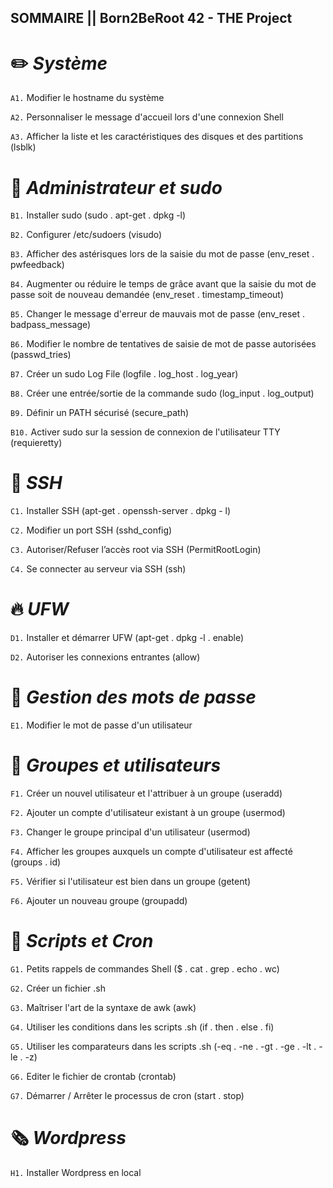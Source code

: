 ## SOMMAIRE || Born2BeRoot 42 - THE Project 

# :pencil2: *Système*

```A1.``` Modifier le hostname du système

```A2.``` Personnaliser le message d'accueil lors d'une connexion Shell

```A3.``` Afficher la liste et les caractéristiques des disques et des partitions (lsblk)


# :crown: *Administrateur et sudo*

```B1.``` Installer sudo (sudo . apt-get . dpkg -l)

```B2.``` Configurer /etc/sudoers (visudo)

```B3.``` Afficher des astérisques lors de la saisie du mot de passe (env_reset . pwfeedback)

```B4.``` Augmenter ou réduire le temps de grâce avant que la saisie du mot de passe soit de nouveau demandée (env_reset . timestamp_timeout)

```B5.``` Changer le message d'erreur de mauvais mot de passe (env_reset . badpass_message)

```B6.``` Modifier le nombre de tentatives de saisie de mot de passe autorisées (passwd_tries)

```B7.``` Créer un sudo Log File (logfile . log_host . log_year)

```B8.``` Créer une entrée/sortie de la commande sudo (log_input . log_output)

```B9.``` Définir un PATH sécurisé (secure_path)

```B10.``` Activer sudo sur la session de connexion de l'utilisateur TTY (requieretty)


# :key: *SSH*

```C1.``` Installer SSH (apt-get . openssh-server . dpkg - l)

```C2.``` Modifier un port SSH (sshd_config) 

```C3.``` Autoriser/Refuser l’accès root via SSH (PermitRootLogin)

```C4.``` Se connecter au serveur via SSH (ssh)


# :fire: *UFW*

```D1.``` Installer et démarrer UFW (apt-get . dpkg -l . enable)

```D2.``` Autoriser les connexions entrantes (allow)


# :speak_no_evil: *Gestion des mots de passe*

```E1.``` Modifier le mot de passe d'un utilisateur


# 👥 *Groupes et utilisateurs*

```F1.``` Créer un nouvel utilisateur et l'attribuer à un groupe (useradd)

```F2.``` Ajouter un compte d'utilisateur existant à un groupe (usermod)

```F3.``` Changer le groupe principal d'un utilisateur (usermod)

```F4.``` Afficher les groupes auxquels un compte d'utilisateur est affecté (groups . id)

```F5.``` Vérifier si l'utilisateur est bien dans un groupe (getent)

```F6.``` Ajouter un nouveau groupe (groupadd)


# :scroll: *Scripts et Cron*

```G1.``` Petits rappels de commandes Shell ($ . cat . grep . echo . wc)

```G2.``` Créer un fichier .sh

```G3.``` Maîtriser l'art de la syntaxe de awk (awk)

```G4.``` Utiliser les conditions dans les scripts .sh (if . then . else . fi)

```G5.``` Utiliser les comparateurs dans les scripts .sh (-eq . -ne . -gt . -ge . -lt . -le . -z)

```G6.``` Editer le fichier de crontab (crontab)

```G7.``` Démarrer / Arrêter le processus de cron (start . stop) 


# 🗞 *Wordpress*

```H1.``` Installer Wordpress en local
